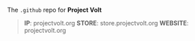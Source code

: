 The `.github` repo for **Project Volt**

> **IP**: projectvolt.org
> **STORE**: store.projectvolt.org
> **WEBSITE**: projectvolt.org
